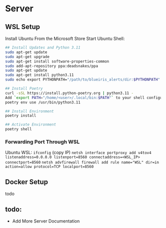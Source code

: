 # Server 

## WSL Setup
Install Ubuntu From the Microsoft Store
Start Ubuntu Shell:

```bash
## Install Updates and Python 3.11
sudo apt-get update
sudo apt-get upgrade
sudo apt-get install software-properties-common
sudo add-apt-repository ppa:deadsnakes/ppa
sudo apt-get update
sudo apt-get install python3.11
sudo echo export PYTHONPATH="/path/to/blueiris_alerts/dir:$PYTHONPATH" >> /etc/bash.bashrc

## Install Poetry
curl -sSL https://install.python-poetry.org | python3.11 -
Add `export PATH="/home/<user>/.local/bin:$PATH"` to your shell configuration file
poetry env use /usr/bin/python3.11

## Install Environment
poetry install

## Activate Environment
poetry shell
```

### Forwarding Port Through WSL
Ubuntu WSL: `ifconfig` (copy IP)
`netsh interface portproxy add v4tov4 listenaddress=0.0.0.0 listenport=8560 connectaddress=<WSL_IP> connectport=8560`
`netsh advfirewall firewall add rule name="WSL" dir=in action=allow protocol=TCP localport=8560`

## Docker Setup
todo

## todo:
- Add More Server Documentation